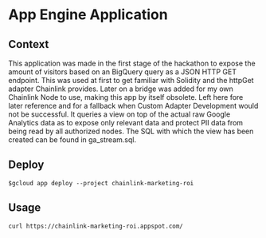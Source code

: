 # App Engine Application

## Context
This application was made in the first stage of the hackathon to expose the amount of visitors based on an BigQuery query as a JSON HTTP GET endpoint. This was used at first to get familiar with Solidity and the httpGet adapter Chainlink provides. Later on a bridge was added for my own Chainlink Node to use, making this app by itself obsolete. Left here fore later reference and for a fallback when Custom Adapter Development would not be successful. It queries a view on top of the actual raw Google Analytics data as to expose only relevant data and protect PII data from being read by all authorized nodes. The SQL with which the view has been created can be found in ga_stream.sql.

## Deploy
`$gcloud app deploy --project chainlink-marketing-roi`

## Usage
`curl https://chainlink-marketing-roi.appspot.com/`